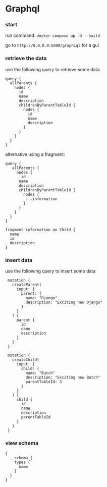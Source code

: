 # Graphql
### start
run command: `docker-compose up -d --build`

go to `http://0.0.0.0:5000/graphiql` for a gui

### retrieve the data
use the following query to retrieve some data
```
query {
  allParents {
    nodes {
      id
      name
      description
      childrenByParentTableId {
        nodes {
          id
          name
          description
        }
      }
    }
  }
}
```

alternative using a fragment:

```
query {
   allParents {
     nodes {
       id
      name
      description
      childrenByParentTableId {
        nodes {
         ...information
        }
      }
    }
  }
}

fragment information on Child {
  name
  id
  description
}
```

### insert data
use the following query to insert some data
```
 mutation {
   createParent(
     input: {
       parent: {
         name: "Django"
         description: "Exciting new Django"
       }
     }
   ) {
     parent {
       id
       name
       description
     }
   }
 }
```

```
 mutation {
   createChild(
     input: {
       child: {
         name: "Butch"
         description: "Exciting new Butch"
         parentTableId: 3
       }
     }
   ) {
     child {
       id
       name
       description
       parentTableId
     }
   }
 }
```

### view schema

```
{
  __schema {
    types {
      name
    }
  }
}
```


